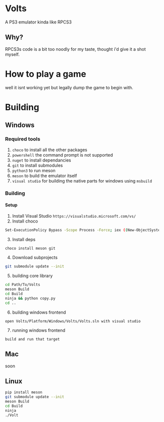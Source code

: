 # Volts
A PS3 emulator kinda like RPCS3

## Why?
RPCS3s code is a bit too noodly for my taste, thought i'd give it a shot myself.

# How to play a game
well it isnt working yet but legally dump the game to begin with.

# Building

## Windows

### Required tools
1. `choco` to install all the other packages
2. `powershell` the command prompt is not supported
3. `nuget` to install dependancies
4. `git` to install submodules
5. `python3` to run meson
6. `meson` to build the emulator itself
7. `visual studio` for building the native parts for windows using `msbuild`

### Building

#### Setup

1. Install Visual Studio `https://visualstudio.microsoft.com/vs/`
2. Install choco 
```sh
Set-ExecutionPolicy Bypass -Scope Process -Force; iex ((New-ObjectSystem.Net.WebClient).DownloadString('https://chocolatey.org/install.ps1'))
```

3. Install deps
```sh
choco install meson git 
```

4. Download subprojects

```sh
git submodule update --init
```

5. building core library
```sh
cd Path/To/Volts
meson Build
cd Build
ninja && python copy.py
cd ..
```

6. building windows frontend
```
open Volts/Platform/Windows/Volts/Volts.sln with visual studio
```

7. running windows frontend
```
build and run that target
```

## Mac
soon

## Linux
```sh
pip install meson
git submodule update --init
meson Build
cd Build
ninja
./Volt 
```